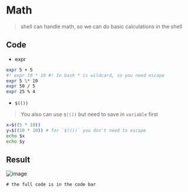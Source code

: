 # Math
> shell can handle math, so we can do basic calculations in the shell
 
## Code
- expr
```sh
expr 5 + 5
#! expr 10 * 10 #! In bash * is wildcard, so you need escape
expr 5 \* 10
expr 50 / 5
expr 25 % 4
```
- `$(())`
> You also can use `$(())` but need to save in `variable` first
```sh
x=$((5 * 10))
y=$((10 * 10)) # for `$(())` you don't need to escape
echo $x
echo $y
```

## Result
![image](https://github.com/tiaradwim1306/bash-script/assets/120786669/385633fa-63d7-44d2-92aa-132cf3e002ba)

`# the full code is in the code bar`

